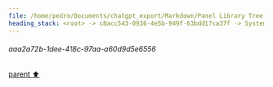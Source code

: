 ```yaml
---
file: /home/pedro/Documents/chatgpt_export/Markdown/Panel Library Tree Widgets.md
heading_stack: <root> -> c8acc543-0936-4e5b-949f-63bdd17ca37f -> System -> 836d14e2-cd23-4e65-b576-968c4d21c011 -> System -> aaa2a72b-1dee-418c-97aa-a60d9d5e6556
---
```

###### aaa2a72b-1dee-418c-97aa-a60d9d5e6556
[parent ⬆️](#836d14e2-cd23-4e65-b576-968c4d21c011)
